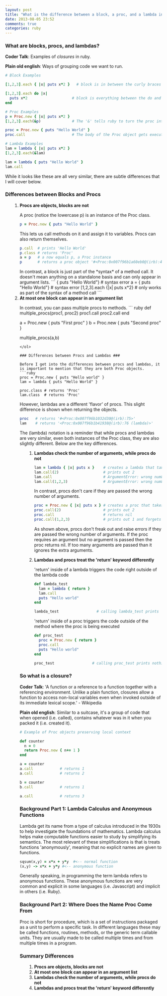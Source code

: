 ```yaml
---
layout: post
title: "What is the difference between a block, a proc, and a lambda in ruby?"
date: 2013-08-05 23:52
comments: true
categories: ruby
---
```


### What are blocks, procs, and lambdas? ###

<strong>Coder Talk</strong>: Examples of *closures* in ruby.

<strong>Plain old english</strong>: Ways of grouping code we want to run.

```ruby
# Block Examples

[1,2,3].each { |x| puts x*2 }   # block is in between the curly braces

[1,2,3].each do |x|
  puts x*2                    # block is everything between the do and end
end

# Proc Examples             
p = Proc.new { |x| puts x*2 }   
[1,2,3].each(&p)              # The '&' tells ruby to turn the proc into a block 

proc = Proc.new { puts "Hello World" }
proc.call                     # The body of the Proc object gets executed when called

# Lambda Examples            
lam = lambda { |x| puts x*2 }   
[1,2,3].each(&lam)  

lam = lambda { puts "Hello World" }
lam.call
```

While it looks like these are all very similar, there are subtle differences that I will cover below.

### Differences between Blocks and Procs ###

<ol style="margin-left: 23px;">
  <p></p>
  <li><strong>Procs are objects, blocks are not</strong></li>
  <p></p>


<p></p>A proc (notice the lowercase p) is an instance of the Proc class.

```ruby
p = Proc.new { puts "Hello World" }
```
This lets us call methods on it and assign it to variables. Procs can also return themselves.
```ruby
p.call  # prints 'Hello World'
p.class # returns 'Proc'
a = p   # a now equals p, a Proc instance
p       # returns a proc object '#<Proc:0x007f96b1a60eb0@(irb):46>'

```
<p></p>
In contrast, a block is just part of the *syntax* of a method call. It doesn't mean anything on a standalone basis and can only appear in argument lists.
```
{ puts "Hello World"}       # syntax error  
a = { puts "Hello World"}   # syntax error
[1,2,3].each {|x| puts x*2} # only works as part of the syntax of a method call
```
  <li><strong>At most one block can appear in an argument list</strong></li>

<p></p>In contrast, you can pass multiple procs to methods.  
```  ruby
def multiple_procs(proc1, proc2)
  proc1.call
  proc2.call
end

a = Proc.new { puts "First proc" }
b = Proc.new { puts "Second proc" }

multiple_procs(a,b) 
```
</ol>

### Differences between Procs and Lambdas ###

Before I get into the differences between procs and lambdas, it is important to mention that they are both Proc objects.
```ruby
proc = Proc.new { puts "Hello world" }
lam = lambda { puts "Hello World" }

proc.class # returns 'Proc'
lam.class  # returns 'Proc'
```
However, lambdas are a different 'flavor' of procs.  This slight difference is shown when returning the objects.
```ruby 
proc   # returns '#<Proc:0x007f96b1032d30@(irb):75>'
lam    # returns '<Proc:0x007f96b1b41938@(irb):76 (lambda)>'
```
The (lambda) notation is a reminder that while procs and lambdas are very similar, even both instances of the Proc class, they are also slightly different.  Below are the key differences.

<ol style="margin-left: 23px;">
  <li><strong>Lambdas check the number of arguments, while procs do not</strong></li>
  <p></p>

```ruby
lam = lambda { |x| puts x }    # creates a lambda that takes 1 argument
lam.call(2)                    # prints out 2
lam.call                       # ArgumentError: wrong number of arguments (0 for 1)
lam.call(1,2,3)                # ArgumentError: wrong number of arguments (3 for 1)
```

In contrast, procs don't care if they are passed the wrong number of arguments.  

```ruby
proc = Proc.new { |x| puts x } # creates a proc that takes 1 argument
proc.call(2)                   # prints out 2
proc.call                      # returns nil
proc.call(1,2,3)               # prints out 1 and forgets about the extra arguments
```
As shown above, procs don't freak out and raise errors if they are passed the wrong number of arguments. If the proc requires an argument but no argument is passed then the proc returns nil.  If too many arguments are passed than it ignores the extra arguments.

  <p></p>
  <li><strong>Lambdas and procs treat the 'return' keyword differently</strong></li>
  <p></p>

'return' inside of a lambda triggers the code right outside of the lambda code

```ruby
def lambda_test
  lam = lambda { return }
  lam.call
  puts "Hello world"
end

lambda_test                 # calling lambda_test prints 'Hello World'
```

'return' inside of a proc triggers the code outside of the method where the proc is being executed

```ruby
def proc_test
  proc = Proc.new { return }
  proc.call
  puts "Hello world"
end

proc_test                 # calling proc_test prints nothing
```
</ol>


### So what is a closure? ###

<strong>Coder Talk</strong>: 'A function or a reference to a function together with a referencing environment.  Unlike a plain function, closures allow a function to access non-local variables even when invoked outside of its immediate lexical scope.' - Wikipedia  

<strong>Plain old english</strong>: Similar to a suitcase, it's a group of code that when opened (i.e. called), contains whatever was in it when you packed it (i.e. created it).

```ruby
# Example of Proc objects preserving local context

def counter
  n = 0
  return Proc.new { n+= 1 }
end

a = counter                  
a.call            # returns 1
a.call            # returns 2

b = counter  
b.call            # returns 1

a.call            # returns 3
```

### Background Part 1: Lambda Calculus and Anonymous Functions ###

Lambda get its name from a type of calculus introduced in the 1930s to help investigate the foundations of mathematics.  Lambda calculus helps make computable functions easier to study by simplifying its semantics.  The most relevant of these simplifications is that is treats functions 'anonymously', meaning that no explicit names are given to functions.  

```ruby
sqsum(x,y) = x*x + y*y  #<-- normal function
(x,y) -> x*x + y*y #<-- anonymous function
```  

Generally speaking, in programming the term lambda refers to anonymous functions.  These anonymous functions are very common and explicit in some languages (i.e. Javascript) and implicit in others (i.e. Ruby).

### Background Part 2: Where Does the Name Proc Come From ###

Proc is short for procedure, which is a set of instructions packaged as a unit to perform a specific task.  In different languages these may be called functions, routines, methods, or the generic term callable units.  They are usually made to be called multiple times and from multiple times in a program.

### Summary Differences ###

<ol style="margin-left: 23px;">
  <li><strong>Procs are objects, blocks are not</strong></li>
  <li><strong>At most one block can appear in an argument list</strong></li>
  <li><strong>Lambdas check the number of arguments, while procs do not</strong></li>
  <li><strong>Lambdas and procs treat the 'return' keyword differently</strong></li>
</ol>







